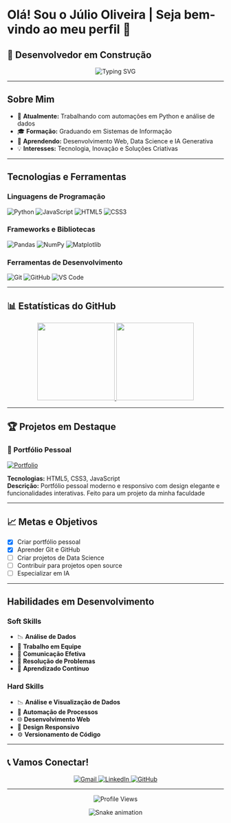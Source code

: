 # Olá! Sou o Júlio Oliveira | Seja bem-vindo ao meu perfil 👋

## 🚀 Desenvolvedor em Construção

<div align="center">
  <img src="https://readme-typing-svg.vercel.app?font=Fira+Code&pause=1000&color=667EEA&center=true&vCenter=true&width=435&lines=Desenvolvedor+Web;Analista+de+Dados;Estudante+de+SI;Apaixonado+por+Tecnologia" alt="Typing SVG" />
</div>

---

## Sobre Mim

- 🔭 **Atualmente:** Trabalhando com automações em Python e análise de dados
- 🎓 **Formação:** Graduando em Sistemas de Informação
- 🌱 **Aprendendo:** Desenvolvimento Web, Data Science e IA Generativa
- 💡 **Interesses:** Tecnologia, Inovação e Soluções Criativas

---

## Tecnologias e Ferramentas

### **Linguagens de Programação**
![Python](https://img.shields.io/badge/Python-3776AB?style=for-the-badge&logo=python&logoColor=white)
![JavaScript](https://img.shields.io/badge/JavaScript-F7DF1E?style=for-the-badge&logo=javascript&logoColor=black)
![HTML5](https://img.shields.io/badge/HTML5-E34F26?style=for-the-badge&logo=html5&logoColor=white)
![CSS3](https://img.shields.io/badge/CSS3-1572B6?style=for-the-badge&logo=css3&logoColor=white)

### **Frameworks e Bibliotecas**
![Pandas](https://img.shields.io/badge/Pandas-150458?style=for-the-badge&logo=pandas&logoColor=white)
![NumPy](https://img.shields.io/badge/Numpy-013243?style=for-the-badge&logo=numpy&logoColor=white)
![Matplotlib](https://img.shields.io/badge/Matplotlib-11557C?style=for-the-badge&logo=matplotlib&logoColor=white)

### **Ferramentas de Desenvolvimento**
![Git](https://img.shields.io/badge/Git-F05032?style=for-the-badge&logo=git&logoColor=white)
![GitHub](https://img.shields.io/badge/GitHub-100000?style=for-the-badge&logo=github&logoColor=white)
![VS Code](https://img.shields.io/badge/VS_Code-007ACC?style=for-the-badge&logo=visual-studio-code&logoColor=white)

---

## 📊 Estatísticas do GitHub

<div align="center">
  <a href="https://github.com/JulioOliveira22">
    <img height="180em" src="https://github-readme-stats.vercel.app/api?username=JulioOliveira22&show_icons=true&theme=radical&include_all_commits=true&count_private=true"/>
    <img height="180em" src="https://github-readme-stats.vercel.app/api/top-langs/?username=JulioOliveira22&layout=compact&langs_count=8&theme=radical"/>
  </a>
</div>

---

## 🏆 Projetos em Destaque

### **📱 Portfólio Pessoal**
[![Portfolio](https://img.shields.io/badge/Portfolio-667EEA?style=for-the-badge&logo=About.me&logoColor=white)](https://juliooliveira22.github.io/Projeto_Academico/)

**Tecnologias:** HTML5, CSS3, JavaScript  
**Descrição:** Portfólio pessoal moderno e responsivo com design elegante e funcionalidades interativas. Feito para um projeto da minha faculdade

---

## 📈 Metas e Objetivos

- [x] Criar portfólio pessoal
- [x] Aprender Git e GitHub
- [ ] Criar projetos de Data Science
- [ ] Contribuir para projetos open source
- [ ] Especializar em IA

---

##  Habilidades em Desenvolvimento

### **Soft Skills**
- 📉 **Análise de Dados**
- 🤝 **Trabalho em Equipe**
- 📢 **Comunicação Efetiva**
- 🎯 **Resolução de Problemas**
- 📖 **Aprendizado Contínuo**

### **Hard Skills**
- 📉 **Análise e Visualização de Dados**
- 🤖 **Automação de Processos**
- 🌐 **Desenvolvimento Web**
- 📱 **Design Responsivo**
- ⚙️ **Versionamento de Código**

---

## 📞 Vamos Conectar!

<div align="center">
  <a href="mailto:jcesar.antunes@outlook.com">
    <img src="https://img.shields.io/badge/Gmail-D14836?style=for-the-badge&logo=gmail&logoColor=white" alt="Gmail"/>
  </a>
  <a href="https://linkedin.com/in/julio-oliveira">
    <img src="https://img.shields.io/badge/LinkedIn-0077B5?style=for-the-badge&logo=linkedin&logoColor=white" alt="LinkedIn"/>
  </a>
  <a href="https://github.com/JulioOliveira22">
    <img src="https://img.shields.io/badge/GitHub-100000?style=for-the-badge&logo=github&logoColor=white" alt="GitHub"/>
  </a>
</div>

---

<div align="center">
  <img src="https://komarev.com/ghpvc/?username=JulioOliveira22&style=flat-square&color=667EEA" alt="Profile Views"/>

 ![Snake animation](https://raw.githubusercontent.com/JulioOliveira22/JulioOliveira22/output/github-contribution-grid-snake.svg)
